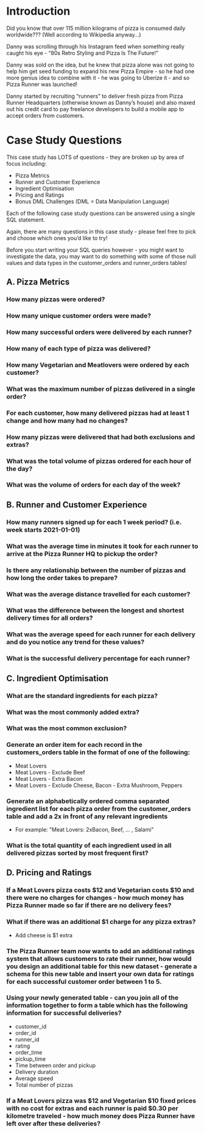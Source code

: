 # Introduction #

Did you know that over 115 million kilograms of pizza is consumed daily worldwide??? (Well according to Wikipedia anyway…)

Danny was scrolling through his Instagram feed when something really caught his eye - “80s Retro Styling and Pizza Is The Future!”

Danny was sold on the idea, but he knew that pizza alone was not going to help him get seed funding to expand his new Pizza Empire - so he had one more genius idea to combine with it - he was going to Uberize it - and so Pizza Runner was launched!

Danny started by recruiting “runners” to deliver fresh pizza from Pizza Runner Headquarters (otherwise known as Danny’s house) and also maxed out his credit card to pay freelance developers to build a mobile app to accept orders from customers.

# Case Study Questions #

This case study has LOTS of questions - they are broken up by area of focus including:

- Pizza Metrics
- Runner and Customer Experience
- Ingredient Optimisation
- Pricing and Ratings
- Bonus DML Challenges (DML = Data Manipulation Language)

Each of the following case study questions can be answered using a single SQL statement.

Again, there are many questions in this case study - please feel free to pick and choose which ones you’d like to try!

Before you start writing your SQL queries however - you might want to investigate the data, you may want to do something with some of those null values and data types in the customer_orders and runner_orders tables!

## A. Pizza Metrics ##
### How many pizzas were ordered? ###
### How many unique customer orders were made? ###
### How many successful orders were delivered by each runner? ###
### How many of each type of pizza was delivered? ###
### How many Vegetarian and Meatlovers were ordered by each customer? ###
### What was the maximum number of pizzas delivered in a single order? ###
### For each customer, how many delivered pizzas had at least 1 change and how many had no changes? ###
### How many pizzas were delivered that had both exclusions and extras? ###
### What was the total volume of pizzas ordered for each hour of the day? ###
### What was the volume of orders for each day of the week? ###

## B. Runner and Customer Experience ##
### How many runners signed up for each 1 week period? (i.e. week starts 2021-01-01) ###
### What was the average time in minutes it took for each runner to arrive at the Pizza Runner HQ to pickup the order? ###
### Is there any relationship between the number of pizzas and how long the order takes to prepare? ###
### What was the average distance travelled for each customer? ###
### What was the difference between the longest and shortest delivery times for all orders? ###
### What was the average speed for each runner for each delivery and do you notice any trend for these values? ###
### What is the successful delivery percentage for each runner? ###

## C. Ingredient Optimisation ##
### What are the standard ingredients for each pizza? ###
### What was the most commonly added extra? ###
### What was the most common exclusion? ###
### Generate an order item for each record in the customers_orders table in the format of one of the following: ###
- Meat Lovers
- Meat Lovers - Exclude Beef
- Meat Lovers - Extra Bacon
- Meat Lovers - Exclude Cheese, Bacon - Extra Mushroom, Peppers
### Generate an alphabetically ordered comma separated ingredient list for each pizza order from the customer_orders table and add a 2x in front of any relevant ingredients  ###
- For example: "Meat Lovers: 2xBacon, Beef, ... , Salami"
### What is the total quantity of each ingredient used in all delivered pizzas sorted by most frequent first? ###

## D. Pricing and Ratings ##
### If a Meat Lovers pizza costs $12 and Vegetarian costs $10 and there were no charges for changes - how much money has Pizza Runner made so far if there are no delivery fees?  ###
### What if there was an additional $1 charge for any pizza extras?  ###
- Add cheese is $1 extra
### The Pizza Runner team now wants to add an additional ratings system that allows customers to rate their runner, how would you design an additional table for this new dataset - generate a schema for this new table and insert your own data for ratings for each successful customer order between 1 to 5.  ###
### Using your newly generated table - can you join all of the information together to form a table which has the following information for successful deliveries?  ###
- customer_id
- order_id
- runner_id
- rating
- order_time
- pickup_time
- Time between order and pickup
- Delivery duration
- Average speed
- Total number of pizzas
### If a Meat Lovers pizza was $12 and Vegetarian $10 fixed prices with no cost for extras and each runner is paid $0.30 per kilometre traveled - how much money does Pizza Runner have left over after these deliveries? ###
